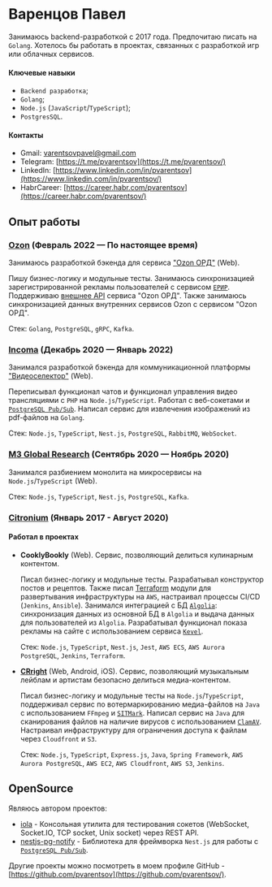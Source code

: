 # Варенцов Павел

Занимаюсь backend-разработкой с 2017 года. Предпочитаю писать на `Golang`. Хотелось бы работать в проектах, связанных с разработкой игр или облачных сервисов.

#### Ключевые навыки

* `Backend разработка`;
* `Golang`;
* `Node.js` (`JavaScript`/`TypeScript`);
* `PostgresSQL`.

#### Контакты
* Gmail: [varentsovpavel@gmail.com](mailto:varentsovpavel@gmail.com)
* Telegram: [https://t.me/pvarentsov](https://t.me/pvarentsov/)
* LinkedIn: [https://www.linkedin.com/in/pvarentsov](https://www.linkedin.com/in/pvarentsov/)
* HabrCareer: [https://career.habr.com/pvarentsov](https://career.habr.com/pvarentsov/)

## Опыт работы

### [Ozon](https://www.ozon.ru/) (Февраль 2022 — По настоящее время)

Занимаюсь разработкой бэкенда для сервиса ["Ozon ОРД"](https://ord.ozon.ru/) (Web).

Пишу бизнес-логику и модульные тесты. Занимаюсь синхронизацией зарегистрированной рекламы пользователей с сервисом [`ЕРИР`](https://erir.grfc.ru/). Поддерживаю [внешнее API](https://docs.ozon.ru/api/ord/) сервиса "Ozon ОРД". Также занимаюсь синхронизацией данных внутренних сервисов Ozon с сервисом "Ozon ОРД".

Стек: `Golang`, `PostgreSQL`, `gRPC`, `Kafka`.

### [Incoma](https://www.incoma.ru/) (Декабрь 2020 — Январь 2022)

Занимался разработкой бэкенда для коммуникационной платформы ["Видеоселектор"](https://videoselector.ru/en/) (Web).

Переписывал функционал чатов и функционал управления видео трансляциями с `PHP` на `Node.js`/`TypeScript`. Работал с веб-сокетами и [`PostgreSQL Pub/Sub`](https://www.postgresql.org/docs/current/libpq-notify.html). Написал сервис для извлечения изображений из pdf-файлов на `Golang`.

Стек: `Node.js`, `TypeScript`, `Nest.js`, `PostgreSQL`, `RabbitMQ`, `WebSocket`.

### [M3 Global Research](https://www.m3globalresearch.com/) (Сентябрь 2020 — Ноябрь 2020)

Занимался разбиением монолита на микросервисы на `Node.js`/`TypeScript` (Web).

Стек: `Node.js`, `TypeScript`, `Nest.js`, `PostgreSQL`, `Kafka`.

### [Citronium](https://citronium.ru/) (Январь 2017 - Август 2020)

#### Работал в проектах

* **CooklyBookly** (Web). Сервис, позволяющий делиться кулинарным контентом.

   Писал бизнес-логику и модульные тесты. Разрабатывал конструктор постов и рецептов. Также писал [Terraform](https://www.terraform.io/) модули для развертывания инфраструктуры на `AWS`, настраивал процессы CI/CD (`Jenkins`, `Ansible`). Занимался интеграцией с БД [`Algolia`](https://www.algolia.com/): синхронизация данных из основной БД в `Algolia` и выдача данных для пользователей из `Algolia`. Разрабатывал функционал показа рекламы на сайте с использованием сервиса [`Kevel`](https://www.kevel.com/).

   Стек: `Node.js`, `TypeScript`, `Nest.js`, `Jest`, `AWS ECS`, `AWS Aurora PostgreSQL`, `Jenkins`, `Terraform`.

* **[CRright](https://web.cright.com/)** (Web, Android, iOS). Сервис, позволяющий музыкальным лейблам и артистам безопасно делиться медиа-контентом.

   Писал бизнес-логику и модульные тесты на `Node.js`/`TypeScript`, поддерживал сервис по вотермаркированию медиа-файлов на `Java` с использованием `FFmpeg` и [`SITMark`](https://www.sit.fraunhofer.de/en/offers/projekte/digital-watermarking/). Написал сервис на `Java` для сканирования файлов на наличие вирусов с использованием [`ClamAV`](https://www.clamav.net/). Настраивал инфраструктуру для ограничения доступа к файлам через `Cloudfront` и `S3`.

   Стек: `Node.js`, `TypeScript`, `Express.js`, `Java`, `Spring Framework`, `AWS Aurora PostgreSQL`, `AWS EC2`, `AWS Cloudfront`, `AWS S3`, `Jenkins`.

## OpenSource

Являюсь автором проектов:

* [iola](https://github.com/pvarentsov/iola) - Консольная утилита для тестирования сокетов (WebSocket, Socket.IO, TCP socket, Unix socket) через REST API.
* [nestjs-pg-notify](https://github.com/pvarentsov/nestjs-pg-notify) - Библиотека для фреймворка `Nest.js` для работы с [`PostgreSQL Pub/Sub`](https://www.postgresql.org/docs/current/libpq-notify.html).

Другие проекты можно посмотреть в моем профиле GitHub - [https://github.com/pvarentsov](https://github.com/pvarentsov/).